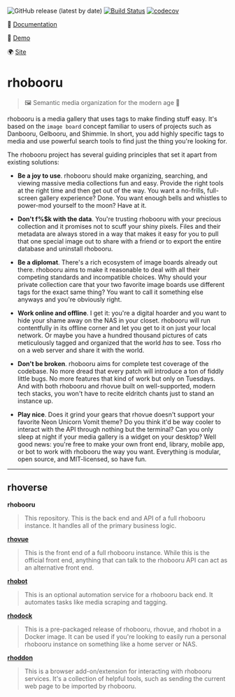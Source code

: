 ![GitHub release (latest by date)](https://img.shields.io/github/v/release/rhobooru/rhobooru) [![Build Status](https://img.shields.io/endpoint.svg?url=https%3A%2F%2Factions-badge.atrox.dev%2Frhobooru%2Frhobooru%2Fbadge%3Fref%3Dmaster&style=flat)](https://actions-badge.atrox.dev/rhobooru/rhobooru/goto?ref=master) [![codecov](https://codecov.io/gh/rhobooru/rhobooru/branch/master/graph/badge.svg)](https://codecov.io/gh/rhobooru/rhobooru)

📕 [Documentation](https://github.com/rhobooru/rhobooru/wiki)

🔧 [Demo](https://demo.rhobooru.com)

🌍 [Site](https://rhobooru.com) 

# rhobooru

> 🖼 Semantic media organization for the modern age 🎉

rhobooru is a media gallery that uses tags to make finding stuff easy. It's based on the `image board` concept familiar to users of projects such as Danbooru, Gelbooru, and Shimmie. In short, you add highly specific tags to media and use powerful search tools to find just the thing you're looking for.

The rhobooru project has several guiding principles that set it apart from existing solutions:

* **Be a joy to use**. rhobooru should make organizing, searching, and viewing massive media collections fun and easy. Provide the right tools at the right time and then get out of the way. You want a no-frills, full-screen gallery experience? Done. You want enough bells and whistles to power-mod yourself to the moon? Have at it.

* **Don't f%$k with the data**. You're trusting rhobooru with your precious collection and it promises not to scuff your shiny pixels. Files and their metadata are always stored in a way that makes it easy for you to pull that one special image out to share with a friend or to export the entire database and uninstall rhobooru.

* **Be a diplomat**. There's a rich ecosystem of image boards already out there. rhobooru aims to make it reasonable to deal with all their competing standards and incompatible choices. Why should your private collection care that your two favorite image boards use different tags for the exact same thing? You want to call it something else anyways and you're obviously right.

* **Work online and offline**. I get it: you're a digital hoarder and you want to hide your shame away on the NAS in your closet. rhobooru will run contentfully in its offline corner and let you get to it on just your local network. Or maybe you have a hundred thousand pictures of cats meticulously tagged and organized that the world *has* to see. Toss rho on a web server and share it with the world.

* **Don't be broken**. rhobooru aims for complete test coverage of the codebase. No more dread that every patch will introduce a ton of fiddly little bugs. No more features that kind of work but only on Tuesdays. And with both rhobooru and rhovue built on well-supported, modern tech stacks, you won't have to recite eldritch chants just to stand an instance up.

* **Play nice**. Does it grind your gears that rhovue doesn't support your favorite Neon Unicorn Vomit theme? Do you think it'd be way cooler to interact with the API through nothing but the terminal? Can you only sleep at night if your media gallery is a widget on your desktop? Well good news: you're free to make your own front end, library, mobile app, or bot to work with rhobooru the way you want. Everything is modular, open source, and MIT-licensed, so have fun.

***

## rhoverse

**rhobooru**
> This repository. This is the back end and API of a full rhobooru instance. It handles all of the primary business logic.

**[rhovue](https://github.com/rhobooru/rhovue)**
> This is the front end of a full rhobooru instance. While this is the official front end, anything that can talk to the rhobooru API can act as an alternative front end.

**[rhobot](https://github.com/rhobooru/rhobot)**
> This is an optional automation service for a rhobooru back end. It automates tasks like media scraping and tagging.

**[rhodock](https://github.com/rhobooru/rhodock)**
> This is a pre-packaged release of rhobooru, rhovue, and rhobot in a Docker image. It can be used if you're looking to easily run a personal rhobooru instance on something like a home server or NAS.

**[rhoddon](https://github.com/rhobooru/rhoddon)**
> This is a browser add-on/extension for interacting with rhobooru services. It's a collection of helpful tools, such as sending the current web page to be imported by rhobooru.
